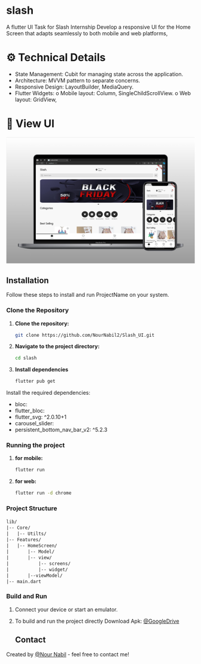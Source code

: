 # slash
A flutter UI Task for Slash Internship 
Develop a responsive UI for the Home Screen that adapts seamlessly to both mobile and 
web platforms,

# ⚙ Technical Details
- State Management: Cubit for managing state across the application.
- Architecture: MVVM pattern to separate concerns.
- Responsive Design: LayoutBuilder, MediaQuery.
- Flutter Widgets:
    o Mobile layout: Column, SingleChildScrollView.
    o Web layout: GridView,
  
# 📸 View UI
![Code Alpha Internship completion certificate](https://github.com/NourNabil2/Slash_UI/blob/main/review.png)

## Installation

Follow these steps to install and run ProjectName on your system.

### Clone the Repository
1. **Clone the repository:**
   ```bash
   git clone https://github.com/NourNabil2/Slash_UI.git

2. **Navigate to the project directory:**
    ```bash
    cd slash

3. **Install dependencies**
    ```bash
    flutter pub get
    
 Install the required dependencies:
 - bloc:
 - flutter_bloc:
 - flutter_svg: ^2.0.10+1
 - carousel_slider:
 - persistent_bottom_nav_bar_v2: ^5.2.3

### Running the project

1. **for mobile:**
    ```bash
    flutter run

2. **for web:**
    ```bash
    flutter run -d chrome

### Project Structure
    lib/
    |-- Core/
    |   |-- Utilts/
    |-- Features/
    |   |-- HomeScreen/
    |       |-- Model/
    |       |-- view/
    |           |-- screens/
    |           |-- widget/
    |       |--viewModel/
    |-- main.dart
    
### Build and Run

1. Connect your device or start an emulator.

2. To build and run the project directly Download Apk: [@GoogleDrive](https://drive.google.com/file/d/1Gf3kxDpHtPoIlgGg2e8ll5xDDX7Ez434/view?usp=sharing)

   ## Contact
Created by [@Nour Nabil](https://www.linkedin.com/in/nour-nabil-615330217/) - feel free to contact me!
